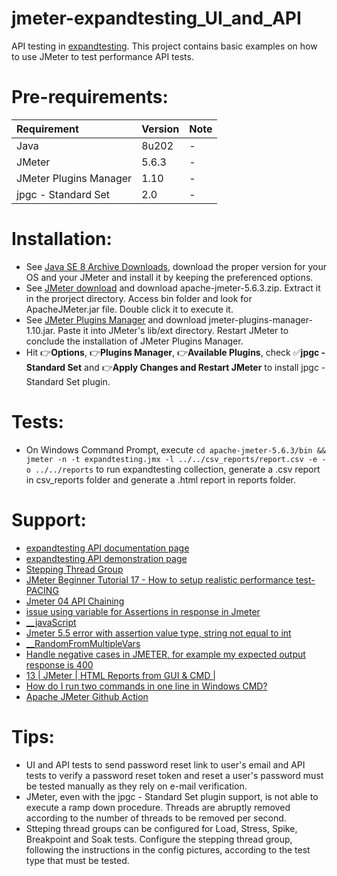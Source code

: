 # jmeter-expandtesting_UI_and_API

API testing in [expandtesting](https://practice.expandtesting.com/notes/api/api-docs/). This project contains basic examples on how to use JMeter to test performance API tests. 

# Pre-requirements:

| Requirement                     | Version        | Note                                                            |
| :------------------------------ |:---------------| :-------------------------------------------------------------- |
| Java                            | 8u202          | -                                                               |
| JMeter                          | 5.6.3          | -                                                               |  
| JMeter Plugins Manager          | 1.10           | -                                                               | 
| jpgc - Standard Set             | 2.0            | -                                                               | 

# Installation:

- See [Java SE 8 Archive Downloads](https://www.oracle.com/java/technologies/javase/javase8-archive-downloads.html), download the proper version for your OS and your JMeter and install it by keeping the preferenced options. 
- See [JMeter download](https://jmeter.apache.org/download_jmeter.cgi) and download apache-jmeter-5.6.3.zip. Extract it in the prorject directory. Access bin folder and look for ApacheJMeter.jar file. Double click it to execute it.
- See [JMeter Plugins Manager](https://jmeter-plugins.org/wiki/PluginsManager/) and download jmeter-plugins-manager-1.10.jar. Paste it into JMeter's lib/ext directory. Restart JMeter to conclude the installation of JMeter Plugins Manager.
- Hit :point_right:**Options**, :point_right:**Plugins Manager**, :point_right:**Available Plugins**, check :white_check_mark:**jpgc - Standard Set** and :point_right:**Apply Changes and Restart JMeter** to install jpgc - Standard Set plugin. 

# Tests:

- On Windows Command Prompt, execute ```cd apache-jmeter-5.6.3/bin && jmeter -n -t expandtesting.jmx -l ../../csv_reports/report.csv -e -o ../../reports``` to run expandtesting collection, generate a .csv report in csv_reports folder and generate a .html report in reports folder.

# Support:

- [expandtesting API documentation page](https://practice.expandtesting.com/notes/api/api-docs/)
- [expandtesting API demonstration page](https://www.youtube.com/watch?v=bQYvS6EEBZc)
- [Stepping Thread Group](https://jmeter-plugins.org/wiki/SteppingThreadGroup/)
- [JMeter Beginner Tutorial 17 - How to setup realistic performance test-PACING](https://www.youtube.com/watch?v=cOPnXUDmTBY)
- [Jmeter 04 API Chaining](https://www.youtube.com/watch?v=BwZ2plCobSE)
- [issue using variable for Assertions in response in Jmeter](https://stackoverflow.com/a/66132429/10519428)
- [__javaScript](https://jmeter.apache.org/usermanual/functions.html#__javaScript)
- [Jmeter 5.5 error with assertion value type, string not equal to int](https://stackoverflow.com/a/74537909/10519428)
- [__RandomFromMultipleVars](https://jmeter.apache.org/usermanual/functions.html#__RandomFromMultipleVars)
- [Handle negative cases in JMETER, for example my expected output response is 400](https://stackoverflow.com/a/59533081/10519428)
- [13 | JMeter | HTML Reports from GUI & CMD |](https://www.youtube.com/watch?v=S8eO-jrQFpQ)
- [How do I run two commands in one line in Windows CMD?](https://stackoverflow.com/a/8055390/10519428)
- [Apache JMeter Github Action](https://github.com/marketplace/actions/apache-jmeter)

# Tips:

- UI and API tests to send password reset link to user's email and API tests to verify a password reset token and reset a user's password must be tested manually as they rely on e-mail verification. 
- JMeter, even with the jpgc - Standard Set plugin support, is not able to execute a ramp down procedure. Threads are abruptly removed according to the number of threads to be removed per second.
- Stteping thread groups can be configured for Load, Stress, Spike, Breakpoint and Soak tests. Configure the stepping thread group, following the instructions in the config pictures, according to the test type that must be tested.

